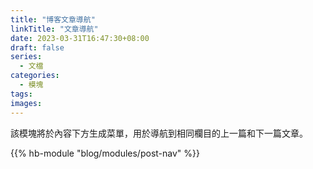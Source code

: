 ```yaml
---
title: "博客文章導航"
linkTitle: "文章導航"
date: 2023-03-31T16:47:30+08:00
draft: false
series:
  - 文檔
categories:
  - 模塊
tags:
images:
---
```


該模塊將於內容下方生成菜單，用於導航到相同欄目的上一篇和下一篇文章。

<!--more-->

{{% hb-module "blog/modules/post-nav" %}}
